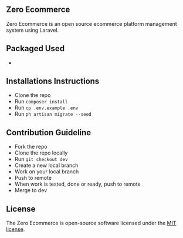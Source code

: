 ## Zero Ecommerce

Zero Ecommerce is an open source ecommerce platform management system using Laravel.

## Packaged Used

- 

## Installations Instructions

- Clone the repo
- Run `composer install`
- Run `cp .env.example .env`
- Run `ph artisan migrate --seed`

## Contribution Guideline

- Fork the repo
- Clone the repo locally
- Run `git checkout dev`
- Create a new local branch
- Work on your local branch
- Push to remote
- When work is tested, done or ready, push to remote
- Merge to dev


## License

The Zero Ecommerce is open-source software licensed under the [MIT license](https://opensource.org/licenses/MIT).
